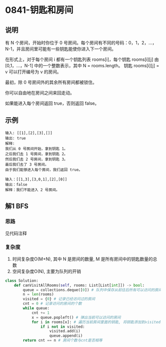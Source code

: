 # 0841-钥匙和房间

## 说明
有 N 个房间，开始时你位于 0 号房间。每个房间有不同的号码：0，1，2，...，N-1，并且房间里可能有一些钥匙能使你进入下一个房间。

在形式上，对于每个房间 i 都有一个钥匙列表 rooms[i]，每个钥匙 rooms[i][j] 由 [0,1，...，N-1] 中的一个整数表示，其中 N = rooms.length。 钥匙 rooms[i][j] = v 可以打开编号为 v 的房间。

最初，除 0 号房间外的其余所有房间都被锁住。

你可以自由地在房间之间来回走动。

如果能进入每个房间返回 true，否则返回 false。

## 示例
```
输入: [[1],[2],[3],[]]
输出: true
解释:  
我们从 0 号房间开始，拿到钥匙 1。
之后我们去 1 号房间，拿到钥匙 2。
然后我们去 2 号房间，拿到钥匙 3。
最后我们去了 3 号房间。
由于我们能够进入每个房间，我们返回 true。

输入：[[1,3],[3,0,1],[2],[0]]
输出：false
解释：我们不能进入 2 号房间。
```

## 解1 BFS

### 思路
见代码注释

### 复杂度
1. 时间复杂度O(M+N), 其中 N 是房间的数量, M 是所有房间中的钥匙数量的总数
2. 空间复杂度O(N), 主要为队列的开销

```python
class Solution:
    def canVisitAllRooms(self, rooms: List[List[int]]) -> bool:
        queue = collections.deque([0]) # 队列中保存从前往后所有可以访问的房间
        n = len(rooms)
        visited = {0} # 记录已经访问过的房间
        cnt = 0 # 记录访问的房间的个数
        while queue:
            cnt += 1
            x = queue.popleft() # 弹出当前可以访问的房间
            for i in rooms[x]: # 遍历当前房间里面的钥匙, 将钥匙添加到visited和queue中
                if i not in visited:
                    visited.add(i)
                    queue.append(i)
        return cnt == n # 房间个数与cnt是否相等
```